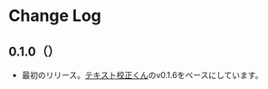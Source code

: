 # Change Log

## 0.1.0（）

- 最初のリリース。[テキスト校正くん](https://github.com/ics-creative/project-japanese-proofreading)のv0.1.6をベースにしています。

